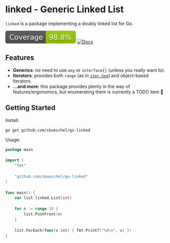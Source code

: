 # linked - Generic Linked List

`linked` is a package implementing a doubly linked list for Go.

![Coverage](cover.svg)
[![Docs](https://img.shields.io/badge/Docs-pkg.go.dev-blue)](https://pkg.go.dev/github.com/sbueschel/go-linked)

## Features

- **Generics**: no need to use `any` or `interface{}` (unless you really want to).
- **Iterators**: provides both `range` (as in [`iter.Seq`](https://pkg.go.dev/iter#Seq)) and object-based iterators.
- **...and more**: this package provides plenty in the way of features/ergonomics, but enumerating them is currently a TODO item 🙂

## Getting Started

Install:

```shell
go get github.com/sbueschel/go-linked
```

Usage:

```go
package main

import (
    "fmt"

    "github.com/sbueschel/go-linked"
)

func main() {
    var list linked.List[int]

    for n := range 10 {
        list.PushFront(n)
    }

    list.ForEach(func(v int) { fmt.Printf("%d\n", v) })
}
```
